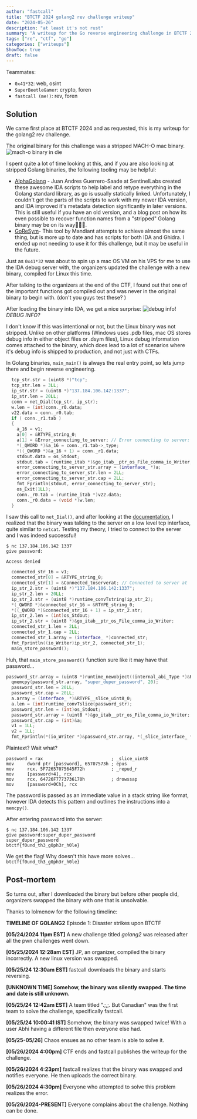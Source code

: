 ```yaml
---
author: "fastcall"
title: "BTCTF 2024 golang2 rev challenge writeup"
date: "2024-05-26"
description: "at least it's not rust"
summary: "A writeup for the Go reverse engineering challenge in BTCTF 2024."
tags: ["re", "ctf", "go"]
categories: ["writeups"]
ShowToc: true
draft: false
---
```

Teammates:
- `0x41*32`: web, osint
- `SuperBeetleGamer`: crypto, foren
- `fastcall (me!)`: rev, foren

## Solution

We came first place at BTCTF 2024 and as requested, this is my writeup for the golang2 rev challenge.

The original binary for this challenge was a stripped MACH-O mac binary. 
![mach-o binary in die](/btctf2024-die.png)

I spent quite a lot of time looking at this, and if you are also looking at stripped Golang binaries, the following tooling may be helpful:

- [AlphaGolang](https://github.com/SentineLabs/AlphaGolang) - Juan Andres Guerrero-Saade at SentinelLabs created these awesome IDA scripts to help label and retype everything in the Golang standard library, as go is usually statically linked. Unfortunately, I couldn't get the parts of the scripts to work with my newer IDA version, and IDA improved it's metadata detection significantly in later versions. This is still useful if you have an old version, and a blog post on how its even possible to recover function names from a "stripped" Golang binary may be on its way👀👀👀.
- [GoReSym](https://github.com/mandiant/GoReSym)- This tool by Mandiant attempts to achieve almost the same thing, but is more up to date and has scripts for both IDA and Ghidra. I ended up not needing to use it for this challenge, but it may be useful in the future.

Just as `0x41*32` was about to spin up a mac OS VM on his VPS for me to use the IDA debug server with, the organizers updated the challenge with a new binary, compiled for Linux this time.

After talking to the organizers at the end of the CTF, I found out that one of the important functions got compiled out and was never in the original binary to begin with. (don't you guys test these? )

After loading the binary into IDA, we get a nice surprise:
![debug info!](/btctf2024-dwarf.png)
*DEBUG INFO?*

I don't know if this was intentional or not, but the Linux binary was not stripped. Unlike on other platforms (Windows uses .pdb files, mac OS stores debug info in either object files or .dsym files), Linux debug information comes attached to the binary, which does lead to a lot of scenarios where it's debug info is shipped to production, and not just with CTFs.

In Golang binaries, `main_main()` is always the real entry point, so lets jump there and begin reverse engineering.

```cpp
  tcp_str.str = (uint8 *)"tcp";
  tcp_str.len = 3LL;
  ip_str.str = (uint8 *)"137.184.106.142:1337";
  ip_str.len = 20LL;
  conn = net_Dial(tcp_str, ip_str);
  w.len = (int)conn._r0.data;
  v22.data = conn._r0.tab;
  if ( conn._r1.tab )
  {
    a_16 = v1;
    a[0] = &RTYPE_string_0;
    a[1] = &Error_connecting_to_server; // Error connecting to server:
    *(_QWORD *)&a_16 = conn._r1.tab->_type;
    *((_QWORD *)&a_16 + 1) = conn._r1.data;
    stdout.data = os_Stdout;
    stdout.tab = (runtime_itab *)&go_itab__ptr_os_File_comma_io_Writer;
    error_connecting_to_server_str.array = (interface_ *)a;
    error_connecting_to_server_str.len = 2LL;
    error_connecting_to_server_str.cap = 2LL;
    fmt_Fprintln(stdout, error_connecting_to_server_str);
    os_Exit(1LL);
    conn._r0.tab = (runtime_itab *)v22.data;
    conn._r0.data = (void *)w.len;
  }
```

I saw this call to `net_Dial()`, and after looking at the [documentation](https://pkg.go.dev/net), I realized that the binary was talking to the server on a low level tcp interface, quite similar to `netcat`. Testing my theory, I tried to connect to the server and I was indeed successful!

```
$ nc 137.184.106.142 1337
give password:

Access denied
```

```cpp
  connected_str_16 = v1;
  connected_str[0] = &RTYPE_string_0;
  connected_str[1] = &Connected_toserverat; // Connected to server at
  ip_str_2.str = (uint8 *)"137.184.106.142:1337";
  ip_str_2.len = 20LL;
  ip_str_2.str = (uint8 *)runtime_convTstring(ip_str_2);
  *(_QWORD *)&connected_str_16 = &RTYPE_string_0;
  *((_QWORD *)&connected_str_16 + 1) = ip_str_2.str;
  ip_str_2.len = (int)os_Stdout;
  ip_str_2.str = (uint8 *)&go_itab__ptr_os_File_comma_io_Writer;
  connected_str_1.len = 2LL;
  connected_str_1.cap = 2LL;
  connected_str_1.array = (interface_ *)connected_str;
  fmt_Fprintln((io_Writer)ip_str_2, connected_str_1);
  main_store_password();
```

Huh, that `main_store_password()` function sure like it may have that password...

```cpp
password_str.array = (uint8 *)runtime_newobject((internal_abi_Type *)&RTYPE__20_uint8);
  qmemcpy(password_str.array, "super_duper_password", 20);
  password_str.len = 20LL;
  password_str.cap = 20LL;
  a.array = (interface_ *)&RTYPE__slice_uint8_0;
  a.len = (int)runtime_convTslice(password_str);
  password_str.len = (int)os_Stdout;
  password_str.array = (uint8 *)&go_itab__ptr_os_File_comma_io_Writer;
  password_str.cap = (int)&a;
  v1 = 1LL;
  v2 = 1LL;
  fmt_Fprintln(*(io_Writer *)&password_str.array, *(_slice_interface_ *)&password_str.cap);
```

Plaintext? Wait what?

```
password = rax                          ; _slice_uint8
mov     dword ptr [password], 65707573h ; epus
mov     rcx, 5F72657075645F72h          ; _repud_r
mov     [password+4], rcx
mov     rcx, 64726F7773736170h          ; drowssap
mov     [password+0Ch], rcx
```

The password is passed as an immediate value in a stack string like format, however IDA detects this pattern and outlines the instructions into a `memcpy()`.

After entering password into the server:

```
$ nc 137.184.106.142 1337
give password:super_duper_password
super_duper_password
btctf{f0und_th3_g0ph3r_h0le}
```

We get the flag! Why doesn't this have more solves...
`btctf{f0und_th3_g0ph3r_h0le}`

## Post-mortem

So turns out, after I downloaded the binary but before other people did, organizers swapped the binary with one that is unsolvable. 

Thanks to lolmenow for the following timeline:

**TIMELINE OF GOLANG2** Episode 1: Disaster strikes upon BTCTF

**[05/24/2024 11pm EST]** A new challenge titled *golang2* was released after all the pwn challenges went down.

**[05/25/2024 12:28am EST]** JP, an organizer, compiled the binary incorrectly. A new linux version was swapped.  


**[05/25/24 12:30am EST]** fastcall downloads the binary and starts reversing.

**[UNKNOWN TIME] Somehow, the binary was silently swapped. The time and date is still unknown.**

**[05/25/24 12:42am EST]** A team titled ".;,;. But Canadian" was the first team to solve the challenge, specifically fastcall.

**[05/25/24 10:00:41 IST]** Somehow, the binary was swapped twice! With a user Abhi having a different file then everyone else had.


**[05/25-05/26]** Chaos ensues as no other team is able to solve it.

**[05/26/2024 4:00pm]** CTF ends and fastcall publishes the writeup for the challenge.

**[05/26/2024 4:23pm]** fastcall realizes that the binary was swapped and notifies everyone. He then uploads the correct binary.

**[05/26/2024 4:30pm]** Everyone who attempted to solve this problem realizes the error.

**[05/26/2024-PRESENT]** Everyone complains about the challenge. Nothing can be done.

